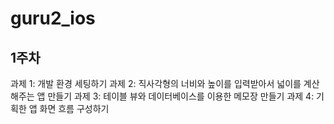 # guru2_ios

## 1주차
과제 1: 개발 환경 세팅하기
과제 2: 직사각형의 너비와 높이를 입력받아서 넓이를 계산해주는 앱 만들기
과제 3: 테이블 뷰와 데이터베이스를 이용한 메모장 만들기
과제 4: 기획한 앱 화면 흐름 구성하기
